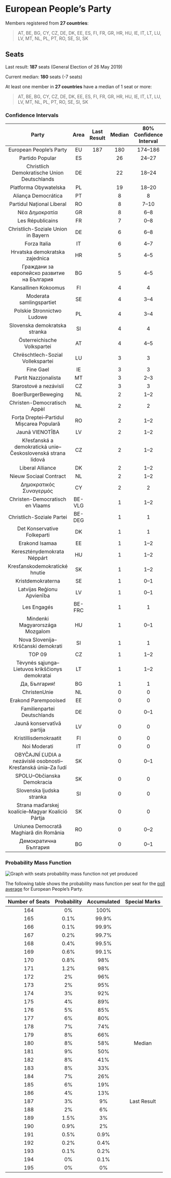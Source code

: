 # European People’s Party

Members registered from **27 countries**:

> AT, BE, BG, CY, CZ, DE, DK, EE, ES, FI, FR, GR, HR, HU, IE, IT, LT, LU, LV, MT, NL, PL, PT, RO, SE, SI, SK

## Seats

Last result: **187** seats (General Election of 26 May 2019)

Current median: **180** seats (-7 seats)

At least one member in **27 countries** have a median of 1 seat or more:

> AT, BE, BG, CY, CZ, DE, DK, EE, ES, FI, FR, GR, HR, HU, IE, IT, LT, LU, LV, MT, NL, PL, PT, RO, SE, SI, SK

### Confidence Intervals

| Party | Area | Last Result | Median | 80% Confidence Interval | 90% Confidence Interval | 95% Confidence Interval | 99% Confidence Interval |
|:-----:|:----:|:-----------:|:------:|:-----------------------:|:-----------------------:|:-----------------------:|:-----------------------:|
| European People’s Party | EU | 187 | 180 | 174–186 | 172–188 | 171–189 | 167–191 |
| Partido Popular | ES | | 26 | 24–27 | 24–28 | 24–28 | 23–28 |
| Christlich Demokratische Union Deutschlands | DE | | 22 | 18–24 | 18–24 | 18–24 | 18–26 |
| Platforma Obywatelska | PL | | 19 | 18–20 | 18–20 | 18–20 | 18–22 |
| Aliança Democrática | PT | | 8 | 8 | 8 | 8 | 8 |
| Partidul Național Liberal | RO | | 8 | 7–10 | 7–10 | 7–11 | 7–11 |
| Νέα Δημοκρατία | GR | | 8 | 6–8 | 6–8 | 6–8 | 6–9 |
| Les Républicains | FR | | 7 | 0–8 | 0–8 | 0–9 | 0–9 |
| Christlich-Soziale Union in Bayern | DE | | 6 | 6–8 | 6–8 | 5–8 | 4–9 |
| Forza Italia | IT | | 6 | 4–7 | 4–7 | 4–7 | 3–8 |
| Hrvatska demokratska zajednica | HR | | 5 | 4–5 | 4–5 | 4–5 | 3–5 |
| Граждани за европейско развитие на България | BG | | 5 | 4–5 | 4–5 | 4–6 | 4–6 |
| Kansallinen Kokoomus | FI | | 4 | 4 | 4–5 | 3–5 | 3–5 |
| Moderata samlingspartiet | SE | | 4 | 3–4 | 3–4 | 3–4 | 3–5 |
| Polskie Stronnictwo Ludowe | PL | | 4 | 3–4 | 3–4 | 3–5 | 3–5 |
| Slovenska demokratska stranka | SI | | 4 | 4 | 3–5 | 3–5 | 3–5 |
| Österreichische Volkspartei | AT | | 4 | 4–5 | 4–5 | 4–5 | 3–5 |
| Chrëschtlech-Sozial Vollekspartei | LU | | 3 | 3 | 3 | 3 | 3 |
| Fine Gael | IE | | 3 | 3 | 3 | 3 | 3–4 |
| Partit Nazzjonalista | MT | | 3 | 2–3 | 2–3 | 2–3 | 2–3 |
| Starostové a nezávislí | CZ | | 3 | 3 | 3–4 | 3–4 | 3–4 |
| BoerBurgerBeweging | NL | | 2 | 1–2 | 1–2 | 1–2 | 1–2 |
| Christen-Democratisch Appèl | NL | | 2 | 2 | 2–3 | 1–3 | 1–3 |
| Forța Dreptei–Partidul Mișcarea Populară | RO | | 2 | 1–2 | 1–2 | 1–2 | 1–3 |
| Jaunā VIENOTĪBA | LV | | 2 | 1–2 | 1–2 | 1–2 | 1–2 |
| Křesťanská a demokratická unie–Československá strana lidová | CZ | | 2 | 1–2 | 1–2 | 1–2 | 1–2 |
| Liberal Alliance | DK | | 2 | 1–2 | 1–2 | 1–2 | 1–3 |
| Nieuw Sociaal Contract | NL | | 2 | 1–2 | 1–2 | 1–2 | 1–2 |
| Δημοκρατικός Συναγερμός | CY | | 2 | 2 | 2 | 2 | 2 |
| Christen-Democratisch en Vlaams | BE-VLG | | 1 | 1–2 | 1–2 | 1–2 | 1–2 |
| Christlich-Soziale Partei | BE-DEG | | 1 | 1 | 1 | 1 | 1 |
| Det Konservative Folkeparti | DK | | 1 | 1 | 0–1 | 0–1 | 0–1 |
| Erakond Isamaa | EE | | 1 | 1–2 | 1–2 | 1–2 | 1–2 |
| Kereszténydemokrata Néppárt | HU | | 1 | 1–2 | 1–2 | 1–2 | 1–2 |
| Kresťanskodemokratické hnutie | SK | | 1 | 1–2 | 1–2 | 1–2 | 1–2 |
| Kristdemokraterna | SE | | 1 | 0–1 | 0–1 | 0–1 | 0–1 |
| Latvijas Reģionu Apvienība | LV | | 1 | 0–1 | 0–1 | 0–1 | 0–1 |
| Les Engagés | BE-FRC | | 1 | 1 | 1 | 0–1 | 0–1 |
| Mindenki Magyarországa Mozgalom | HU | | 1 | 0–1 | 0–1 | 0–1 | 0–1 |
| Nova Slovenija–Krščanski demokrati | SI | | 1 | 1 | 1 | 1 | 0–1 |
| TOP 09 | CZ | | 1 | 1–2 | 1–2 | 1–2 | 1–2 |
| Tėvynės sąjunga–Lietuvos krikščionys demokratai | LT | | 1 | 1–2 | 1–2 | 1–2 | 1–3 |
| Да, България! | BG | | 1 | 1 | 0–1 | 0–1 | 0–2 |
| ChristenUnie | NL | | 0 | 0 | 0–1 | 0–1 | 0–1 |
| Erakond Parempoolsed | EE | | 0 | 0 | 0 | 0 | 0 |
| Familienpartei Deutschlands | DE | | 0 | 0–1 | 0–1 | 0–1 | 0–1 |
| Jaunā konservatīvā partija | LV | | 0 | 0 | 0 | 0 | 0 |
| Kristillisdemokraatit | FI | | 0 | 0 | 0 | 0 | 0–1 |
| Noi Moderati | IT | | 0 | 0 | 0 | 0 | 0 |
| OBYČAJNÍ ĽUDIA a nezávislé osobnosti–Kresťanská únia–Za ľudí | SK | | 0 | 0–1 | 0–1 | 0–1 | 0–1 |
| SPOLU–Občianska Demokracia | SK | | 0 | 0 | 0 | 0 | 0 |
| Slovenska ljudska stranka | SI | | 0 | 0 | 0 | 0 | 0 |
| Strana maďarskej koalície–Magyar Koalíció Pártja | SK | | 0 | 0 | 0 | 0 | 0 |
| Uniunea Democrată Maghiară din România | RO | | 0 | 0–2 | 0–2 | 0–2 | 0–2 |
| Демократична България | BG | | 0 | 0–1 | 0–1 | 0–1 | 0–1 |

### Probability Mass Function

![Graph with seats probability mass function not yet produced](average-2024-03-31-seats-pmf-europeanpeople’sparty.png "Seats Probability Mass Function")

The following table shows the probability mass function per seat for the [poll average](average-2024-03-31.html) for European People’s Party.

| Number of Seats | Probability | Accumulated | Special Marks |
|:---------------:|:-----------:|:-----------:|:-------------:|
| 164 | 0% | 100% |  |
| 165 | 0.1% | 99.9% |  |
| 166 | 0.1% | 99.9% |  |
| 167 | 0.2% | 99.7% |  |
| 168 | 0.4% | 99.5% |  |
| 169 | 0.6% | 99.1% |  |
| 170 | 0.8% | 98% |  |
| 171 | 1.2% | 98% |  |
| 172 | 2% | 96% |  |
| 173 | 2% | 95% |  |
| 174 | 3% | 92% |  |
| 175 | 4% | 89% |  |
| 176 | 5% | 85% |  |
| 177 | 6% | 80% |  |
| 178 | 7% | 74% |  |
| 179 | 8% | 66% |  |
| 180 | 8% | 58% | Median |
| 181 | 9% | 50% |  |
| 182 | 8% | 41% |  |
| 183 | 8% | 33% |  |
| 184 | 7% | 26% |  |
| 185 | 6% | 19% |  |
| 186 | 4% | 13% |  |
| 187 | 3% | 9% | Last Result |
| 188 | 2% | 6% |  |
| 189 | 1.5% | 3% |  |
| 190 | 0.9% | 2% |  |
| 191 | 0.5% | 0.9% |  |
| 192 | 0.2% | 0.4% |  |
| 193 | 0.1% | 0.2% |  |
| 194 | 0% | 0.1% |  |
| 195 | 0% | 0% |  |


